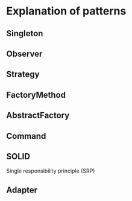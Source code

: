 # Explanation of patterns
## Singleton
## Observer
## Strategy
## FactoryMethod
## AbstractFactory
## Command
## SOLID
Single responsibility principle (SRP)    
## Adapter